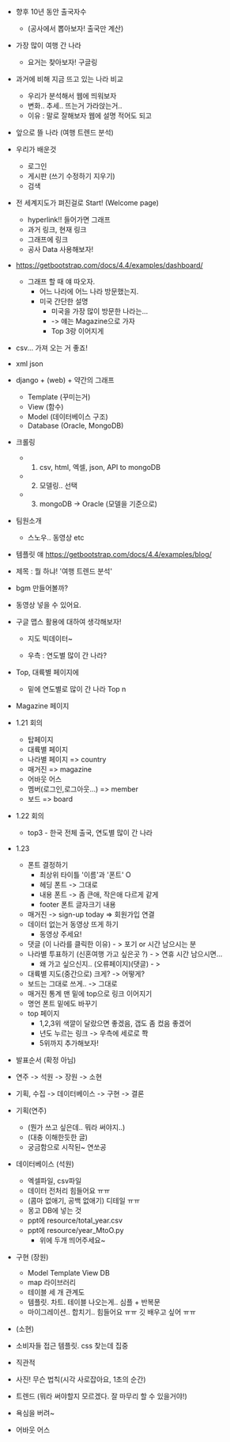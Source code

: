 - 향후 10년 동안 출국자수 
  - (공사에서 뽑아보자! 출국만 계산)
- 가장 많이 여행 간 나라
  - 요거는 찾아보자! 구글링
- 과거에 비해 지금 뜨고 있는 나라 비교
  - 우리가 분석해서 웹에 띄워보자
  - 변화.. 추세.. 뜨는거 가라앉는거..
  - 이유 : 말로 잘해보자 웹에 설명 적어도 되고
- 앞으로 뜰 나라 (여행 트렌드 분석)


- 우리가 배운것
  - 로그인
  - 게시판 (쓰기 수정하기 지우기)
  - 검색


- 전 세계지도가 펴진걸로 Start! (Welcome page)
  - hyperlink!! 들어가면 그래프
  - 과거 링크, 현재 링크
  - 그래프에 링크
  - 공사 Data 사용해보자!

- https://getbootstrap.com/docs/4.4/examples/dashboard/
  - 그래프 할 때 얘 따오자.
    - 어느 나라에 어느 나라 방문했는지.
    - 미국 간단한 설명
      - 미국을 가장 많이 방문한 나라는... 
      - -> 얘는 Magazine으로 가자
      - Top 3랑 이어지게



- csv... 가져 오는 거 좋죠!
- xml json



- django + (web) + 약간의 그래프
  - Template (꾸미는거)
  - View (함수)
  - Model (데이터베이스 구조)
  - Database (Oracle, MongoDB)
- 크롤링
  - 1) csv, html, 엑셀, json, API to mongoDB 
  - 2) 모델링.. 선택
  - 3) mongoDB -> Oracle (모델을 기준으로)



- 팀원소개
  - 스노우.. 동영상 etc

- 템플릿 얘 https://getbootstrap.com/docs/4.4/examples/blog/


- 제목 : 뭘 하냐! '여행 트렌드 분석'
- bgm 만들어볼까?
- 동영상 넣을 수 있어요.

  

- 구글 맵스 활용에 대하여 생각해보자!
  - 지도 빅데이터~


  - 우측 : 연도별 많이 간 나라?
  

- Top, 대륙별 페이지에 
  - 밑에 연도별로 많이 간 나라 Top n 
- Magazine 페이지



- 1.21 회의
  - 탑페이지
  - 대륙별 페이지
  - 나라별 페이지
    => country
  - 매거진
    => magazine
  - 어바웃 어스
  - 멤버(로그인,로그아웃...)
    => member
  - 보드
    => board


- 1.22 회의
  - top3 - 한국 전체 출국, 연도별 많이 간 나라

- 1.23
  - 폰트 결정하기 
    - 최상위 타이틀 '이름'과 '폰트' O
    - 헤딩 폰트 -> 그대로
    - 내용 폰트 -> 좀 큰애, 작은애 다르게 같게
    - footer 폰트 글자크기 내용
  - 매거진 -> sign-up today => 회원가입 연결
  - 데이터 없는거 동영상 뜨게 하기
    - 동영상 주세요!
  - 댓글 (이 나라를 클릭한 이유)               - > 포기 or 시간 남으시는 분
  - 나라별 투표하기 (신혼여행 가고 싶은곳 ?)   - > 연휴 시간 남으시면... 
    - 왜 가고 싶으신지.. (오류페이지)(댓글)    - > 
  - 대륙별 지도(중간으로) 크게?       -> 어떻게?
  - 보드는 그대로 쓰게..                        -> 그대로
  - 매거진 통계 맨 밑에 top으로 링크 이어지기
  - 명언 폰트 밑에도 바꾸기  
  - top 페이지
    - 1,2,3위 색깔이 달랐으면 좋겠음, 갭도 좀 컸음 좋겠어
    - 년도 누르는 링크 -> 우측에 세로로 쫙
    - 5위까지 추가해보자!


 - 발표순서 (확정 아님)
  - 연주 -> 석원 -> 장원 -> 소현
  - 기획, 수집 -> 데이터베이스 -> 구현 -> 결론

- 기획(연주)
  - (뭔가 쓰고 싶은데.. 뭐라 써야지..)
  - (대충 이해한듯한 글)
  - 궁금함으로 시작된~ 연쏘공

- 데이터베이스 (석원)
  - 엑셀파일, csv파일
  - 데이터 전처리 힘들어요 ㅠㅠ
  - (콤마 없애기, 공백 없애기) 디테일 ㅠㅠ
  - 몽고 DB에 넣는 것
  - ppt에 resource/total_year.csv
  - ppt에 resource/year_MtoO.py 
    - 위에 두개 띄어주세요~

- 구현 (장원)
  - Model Template View DB
  - map 라이브러리
  - 테이블 세 개 관계도
  - 템플릿. 차트. 테이블 나오는게.. 심플 + 반복문
  - 마이그레이션.. 합치기.. 힘들어요 ㅠㅠ 깃 배우고 싶어 ㅠㅠ

-  (소현)
  - 소비자들 접근 템플릿. css 찾는데 집중
  - 직관적
  - 사진! 무슨 법칙(시각 사로잡아요, 1초의 순간)
  - 트렌드 (뭐라 써야할지 모르겠다. 잘 마무리 할 수 있을거야!)
  - 욕심을 버려~
  - 어바웃 어스



